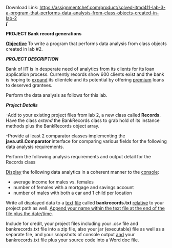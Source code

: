Download Link: https://assignmentchef.com/product/solved-itmd411-lab-3-a-program-that-performs-data-analysis-from-class-objects-created-in-lab-2
<br>
<strong><em>[</em></strong>

<strong>PROJECT     </strong><strong>Bank record generations                                               </strong>

<strong><u>Objective</u></strong><strong>        </strong>To write a program that performs data analysis from class objects created in lab #2.

<strong><em>PROJECT DESCRIPTION</em></strong>

Bank of IIT is in desperate need of analytics from its clients for its loan application process. Currently records show 600 clients exist and the bank is hoping to <u>expand</u> its clientele and its potential by offering <u>premium</u> loans to deserved grantees.

Perform the data analysis as follows for this lab.

<strong><em>Project Details</em></strong>

-Add to your existing project files from lab 2, a new class called <strong>Records</strong>. Have the class <em>extend</em> the BankRecords class to grab hold of its instance methods plus the BankRecords object array.

-Provide at least 2 comparator classes implementing the <strong>java.util.Comparator </strong>interface for comparing various fields for the following data analysis requirements.

Perform the following analysis requirements and output detail for the Records class

<u>Display</u> the following data analytics in a coherent manner to the <u>console</u>:

<ul>

 <li>average income for males vs. females</li>

 <li>number of females with a mortgage and savings account</li>

 <li>number of males with both a car and 1 child per location</li>

</ul>

Write all displayed data to a <u>text</u> <u>file</u> called <strong>bankrecords.txt</strong> <u>relative</u> to your project path as well. <u>Append your name within the text file at the end of the file plus the date/time</u>.

Include for credit, your project files including your .csv file and bankrecords.txt file into a zip file, also your jar (executable) file as well as a separate file, and your snapshots of console output <u>and</u> your bankrecords.txt file plus your source code into a Word doc file.


